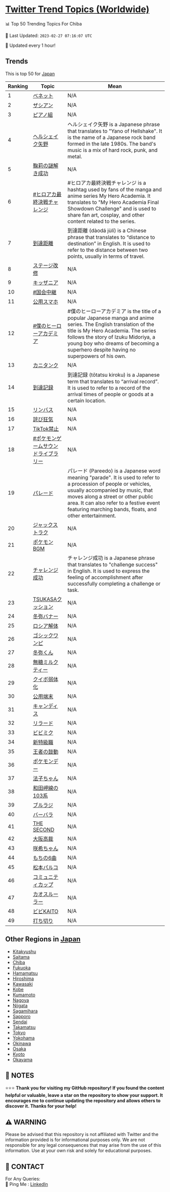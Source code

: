 [Twitter Trend Topics (Worldwide)](https://github.com/ErcinDedeoglu/Twitter-Trend-Topics)
==========


📊 Top 50 Trending Topics For Chiba

📆 Last Updated: `2023-02-27 07:16:07 UTC`

🔧 Updated every 1 hour!


## Trends

This is top 50 for [Japan](</Japan>)

| Ranking | Topic | Mean |
| ------- | ------------ | ------------ |
| 1 | [ベネット](http://twitter.com/search?q=%e3%83%99%e3%83%8d%e3%83%83%e3%83%88) | N/A |
| 2 | [ザシアン](http://twitter.com/search?q=%e3%82%b6%e3%82%b7%e3%82%a2%e3%83%b3) | N/A |
| 3 | [ピアノ組](http://twitter.com/search?q=%e3%83%94%e3%82%a2%e3%83%8e%e7%b5%84) | N/A |
| 4 | [ヘルシェイク矢野](http://twitter.com/search?q=%e3%83%98%e3%83%ab%e3%82%b7%e3%82%a7%e3%82%a4%e3%82%af%e7%9f%a2%e9%87%8e) | ヘルシェイク矢野 is a Japanese phrase that translates to "Yano of Hellshake". It is the name of a Japanese rock band formed in the late 1980s. The band's music is a mix of hard rock, punk, and metal. |
| 5 | [鞠莉の謎解き成功](http://twitter.com/search?q=%e9%9e%a0%e8%8e%89%e3%81%ae%e8%ac%8e%e8%a7%a3%e3%81%8d%e6%88%90%e5%8a%9f) | N/A |
| 6 | [#ヒロアカ最終決戦チャレンジ](http://twitter.com/search?q=%23%e3%83%92%e3%83%ad%e3%82%a2%e3%82%ab%e6%9c%80%e7%b5%82%e6%b1%ba%e6%88%a6%e3%83%81%e3%83%a3%e3%83%ac%e3%83%b3%e3%82%b8) | #ヒロアカ最終決戦チャレンジ is a hashtag used by fans of the manga and anime series My Hero Academia. It translates to "My Hero Academia Final Showdown Challenge" and is used to share fan art, cosplay, and other content related to the series. |
| 7 | [到達距離](http://twitter.com/search?q=%e5%88%b0%e9%81%94%e8%b7%9d%e9%9b%a2) | 到達距離 (dàodá jùlí) is a Chinese phrase that translates to “distance to destination” in English. It is used to refer to the distance between two points, usually in terms of travel. |
| 8 | [ステージ改修](http://twitter.com/search?q=%e3%82%b9%e3%83%86%e3%83%bc%e3%82%b8%e6%94%b9%e4%bf%ae) | N/A |
| 9 | [キッザニア](http://twitter.com/search?q=%e3%82%ad%e3%83%83%e3%82%b6%e3%83%8b%e3%82%a2) | N/A |
| 10 | [#国会中継](http://twitter.com/search?q=%23%e5%9b%bd%e4%bc%9a%e4%b8%ad%e7%b6%99) | N/A |
| 11 | [公用スマホ](http://twitter.com/search?q=%e5%85%ac%e7%94%a8%e3%82%b9%e3%83%9e%e3%83%9b) | N/A |
| 12 | [#僕のヒーローアカデミア](http://twitter.com/search?q=%23%e5%83%95%e3%81%ae%e3%83%92%e3%83%bc%e3%83%ad%e3%83%bc%e3%82%a2%e3%82%ab%e3%83%87%e3%83%9f%e3%82%a2) | #僕のヒーローアカデミア is the title of a popular Japanese manga and anime series. The English translation of the title is My Hero Academia. The series follows the story of Izuku Midoriya, a young boy who dreams of becoming a superhero despite having no superpowers of his own. |
| 13 | [カニタンク](http://twitter.com/search?q=%e3%82%ab%e3%83%8b%e3%82%bf%e3%83%b3%e3%82%af) | N/A |
| 14 | [到達記録](http://twitter.com/search?q=%e5%88%b0%e9%81%94%e8%a8%98%e9%8c%b2) | 到達記録 (tōtatsu kiroku) is a Japanese term that translates to “arrival record”. It is used to refer to a record of the arrival times of people or goods at a certain location. |
| 15 | [リンバス](http://twitter.com/search?q=%e3%83%aa%e3%83%b3%e3%83%90%e3%82%b9) | N/A |
| 16 | [詫び狂気](http://twitter.com/search?q=%e8%a9%ab%e3%81%b3%e7%8b%82%e6%b0%97) | N/A |
| 17 | [TikTok禁止](http://twitter.com/search?q=TikTok%e7%a6%81%e6%ad%a2) | N/A |
| 18 | [#ポケモンゲームサウンドライブラリー](http://twitter.com/search?q=%23%e3%83%9d%e3%82%b1%e3%83%a2%e3%83%b3%e3%82%b2%e3%83%bc%e3%83%a0%e3%82%b5%e3%82%a6%e3%83%b3%e3%83%89%e3%83%a9%e3%82%a4%e3%83%96%e3%83%a9%e3%83%aa%e3%83%bc) | N/A |
| 19 | [パレード](http://twitter.com/search?q=%e3%83%91%e3%83%ac%e3%83%bc%e3%83%89) | パレード (Pareedo) is a Japanese word meaning "parade". It is used to refer to a procession of people or vehicles, usually accompanied by music, that moves along a street or other public area. It can also refer to a festive event featuring marching bands, floats, and other entertainment. |
| 20 | [ジャックストラク](http://twitter.com/search?q=%e3%82%b8%e3%83%a3%e3%83%83%e3%82%af%e3%82%b9%e3%83%88%e3%83%a9%e3%82%af) | N/A |
| 21 | [ポケモンBGM](http://twitter.com/search?q=%e3%83%9d%e3%82%b1%e3%83%a2%e3%83%b3BGM) | N/A |
| 22 | [チャレンジ成功](http://twitter.com/search?q=%e3%83%81%e3%83%a3%e3%83%ac%e3%83%b3%e3%82%b8%e6%88%90%e5%8a%9f) | チャレンジ成功 is a Japanese phrase that translates to "challenge success" in English. It is used to express the feeling of accomplishment after successfully completing a challenge or task. |
| 23 | [TSUKASAクッション](http://twitter.com/search?q=TSUKASA%e3%82%af%e3%83%83%e3%82%b7%e3%83%a7%e3%83%b3) | N/A |
| 24 | [冬弥バナー](http://twitter.com/search?q=%e5%86%ac%e5%bc%a5%e3%83%90%e3%83%8a%e3%83%bc) | N/A |
| 25 | [ロシア解体](http://twitter.com/search?q=%e3%83%ad%e3%82%b7%e3%82%a2%e8%a7%a3%e4%bd%93) | N/A |
| 26 | [ゴシックワンピ](http://twitter.com/search?q=%e3%82%b4%e3%82%b7%e3%83%83%e3%82%af%e3%83%af%e3%83%b3%e3%83%94) | N/A |
| 27 | [冬弥くん](http://twitter.com/search?q=%e5%86%ac%e5%bc%a5%e3%81%8f%e3%82%93) | N/A |
| 28 | [無糖ミルクティー](http://twitter.com/search?q=%e7%84%a1%e7%b3%96%e3%83%9f%e3%83%ab%e3%82%af%e3%83%86%e3%82%a3%e3%83%bc) | N/A |
| 29 | [クイボ弱体化](http://twitter.com/search?q=%e3%82%af%e3%82%a4%e3%83%9c%e5%bc%b1%e4%bd%93%e5%8c%96) | N/A |
| 30 | [公用端末](http://twitter.com/search?q=%e5%85%ac%e7%94%a8%e7%ab%af%e6%9c%ab) | N/A |
| 31 | [キャンディス](http://twitter.com/search?q=%e3%82%ad%e3%83%a3%e3%83%b3%e3%83%87%e3%82%a3%e3%82%b9) | N/A |
| 32 | [リラード](http://twitter.com/search?q=%e3%83%aa%e3%83%a9%e3%83%bc%e3%83%89) | N/A |
| 33 | [ビビミク](http://twitter.com/search?q=%e3%83%93%e3%83%93%e3%83%9f%e3%82%af) | N/A |
| 34 | [新特級職](http://twitter.com/search?q=%e6%96%b0%e7%89%b9%e7%b4%9a%e8%81%b7) | N/A |
| 35 | [王者の鼓動](http://twitter.com/search?q=%e7%8e%8b%e8%80%85%e3%81%ae%e9%bc%93%e5%8b%95) | N/A |
| 36 | [ポケモンデー](http://twitter.com/search?q=%e3%83%9d%e3%82%b1%e3%83%a2%e3%83%b3%e3%83%87%e3%83%bc) | N/A |
| 37 | [法子ちゃん](http://twitter.com/search?q=%e6%b3%95%e5%ad%90%e3%81%a1%e3%82%83%e3%82%93) | N/A |
| 38 | [和田岬線の103系](http://twitter.com/search?q=%e5%92%8c%e7%94%b0%e5%b2%ac%e7%b7%9a%e3%81%ae103%e7%b3%bb) | N/A |
| 39 | [ブルラジ](http://twitter.com/search?q=%e3%83%96%e3%83%ab%e3%83%a9%e3%82%b8) | N/A |
| 40 | [バーバラ](http://twitter.com/search?q=%e3%83%90%e3%83%bc%e3%83%90%e3%83%a9) | N/A |
| 41 | [THE SECOND](http://twitter.com/search?q=THE+SECOND) | N/A |
| 42 | [大阪高裁](http://twitter.com/search?q=%e5%a4%a7%e9%98%aa%e9%ab%98%e8%a3%81) | N/A |
| 43 | [咲希ちゃん](http://twitter.com/search?q=%e5%92%b2%e5%b8%8c%e3%81%a1%e3%82%83%e3%82%93) | N/A |
| 44 | [もちの6曲](http://twitter.com/search?q=%e3%82%82%e3%81%a1%e3%81%ae6%e6%9b%b2) | N/A |
| 45 | [松本パルコ](http://twitter.com/search?q=%e6%9d%be%e6%9c%ac%e3%83%91%e3%83%ab%e3%82%b3) | N/A |
| 46 | [コミュニティカップ](http://twitter.com/search?q=%e3%82%b3%e3%83%9f%e3%83%a5%e3%83%8b%e3%83%86%e3%82%a3%e3%82%ab%e3%83%83%e3%83%97) | N/A |
| 47 | [カオスルーラー](http://twitter.com/search?q=%e3%82%ab%e3%82%aa%e3%82%b9%e3%83%ab%e3%83%bc%e3%83%a9%e3%83%bc) | N/A |
| 48 | [ビビKAITO](http://twitter.com/search?q=%e3%83%93%e3%83%93KAITO) | N/A |
| 49 | [打ち切り](http://twitter.com/search?q=%e6%89%93%e3%81%a1%e5%88%87%e3%82%8a) | N/A |



## Other Regions in [Japan](</Japan>)

* [Kitakyushu](</Japan/Kitakyushu.md>)
* [Saitama](</Japan/Saitama.md>)
* [Chiba](</Japan/Chiba.md>)
* [Fukuoka](</Japan/Fukuoka.md>)
* [Hamamatsu](</Japan/Hamamatsu.md>)
* [Hiroshima](</Japan/Hiroshima.md>)
* [Kawasaki](</Japan/Kawasaki.md>)
* [Kobe](</Japan/Kobe.md>)
* [Kumamoto](</Japan/Kumamoto.md>)
* [Nagoya](</Japan/Nagoya.md>)
* [Niigata](</Japan/Niigata.md>)
* [Sagamihara](</Japan/Sagamihara.md>)
* [Sapporo](</Japan/Sapporo.md>)
* [Sendai](</Japan/Sendai.md>)
* [Takamatsu](</Japan/Takamatsu.md>)
* [Tokyo](</Japan/Tokyo.md>)
* [Yokohama](</Japan/Yokohama.md>)
* [Okinawa](</Japan/Okinawa.md>)
* [Osaka](</Japan/Osaka.md>)
* [Kyoto](</Japan/Kyoto.md>)
* [Okayama](</Japan/Okayama.md>)



## 📝 NOTES

⭐⭐⭐ **Thank you for visiting my GitHub repository! If you found the content helpful or valuable, leave a star on the repository to show your support. It encourages me to continue updating the repository and allows others to discover it. Thanks for your help!**


## ⚠️ WARNING

Please be advised that this repository is not affiliated with Twitter and the information provided is for informational purposes only. We are not responsible for any legal consequences that may arise from the use of this information. Use at your own risk and solely for educational purposes.


## 📨 CONTACT

 For Any Queries:  
            🏓 Ping Me : [LinkedIn](https://www.linkedin.com/in/ercindedeoglu/)
